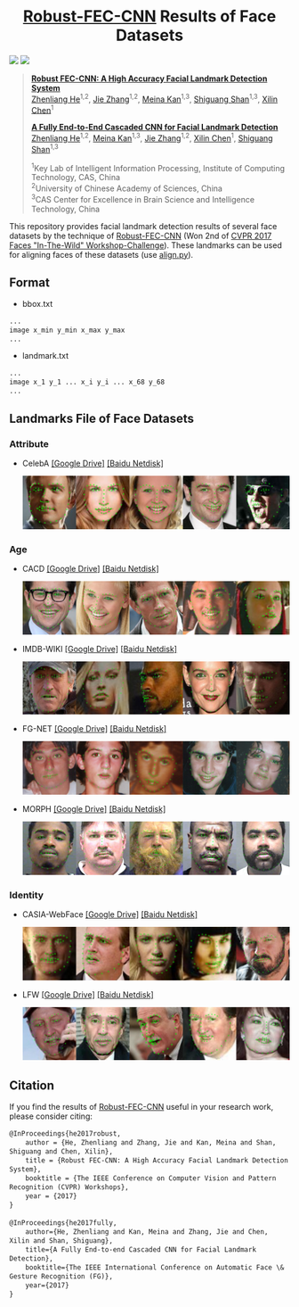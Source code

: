<h1 align="center"> 
    <a href="http://openaccess.thecvf.com/content_cvpr_2017_workshops/w33/papers/He_Robust_FEC-CNN_A_CVPR_2017_paper.pdf">Robust-FEC-CNN</a> Results of Face Datasets 
</h1>

<a href="http://openaccess.thecvf.com/content_cvpr_2017_workshops/w33/papers/He_Robust_FEC-CNN_A_CVPR_2017_paper.pdf"><img src="https://img.shields.io/badge/CVPRW 2017-3A98B9?label=%F0%9F%93%9D&labelColor=FFFDD0" style="height: 28px" /></a>
<a href="https://kdocs.cn/l/cdazHvg3gdca"><img src="https://img.shields.io/badge/FG 2017-3A98B9?label=%F0%9F%93%9D&labelColor=FFFDD0" style="height: 28px" /></a>

> **[Robust FEC-CNN: A High Accuracy Facial Landmark Detection System](https://openaccess.thecvf.com/content_cvpr_2017_workshops/w33/papers/He_Robust_FEC-CNN_A_CVPR_2017_paper.pdf)** \
> [Zhenliang He](https://lynnho.github.io)<sup>1,2</sup>, [Jie Zhang](https://scholar.google.com/citations?user=hJAhF0sAAAAJ&hl=en)<sup>1,2</sup>, [Meina Kan](https://scholar.google.com/citations?user=4AKCKKEAAAAJ)<sup>1,3</sup>, [Shiguang Shan](https://scholar.google.com/citations?user=Vkzd7MIAAAAJ)<sup>1,3</sup>, [Xilin Chen](https://scholar.google.com/citations?user=vVx2v20AAAAJ&hl=zh-CN)<sup>1</sup>
>
> **[A Fully End-to-End Cascaded CNN for Facial Landmark Detection](https://kdocs.cn/l/cdazHvg3gdca)** \
> [Zhenliang He](https://lynnho.github.io)<sup>1,2</sup>, [Meina Kan](https://scholar.google.com/citations?user=4AKCKKEAAAAJ)<sup>1,3</sup>, [Jie Zhang](https://scholar.google.com/citations?user=hJAhF0sAAAAJ&hl=en)<sup>1,2</sup>, [Xilin Chen](https://scholar.google.com/citations?user=vVx2v20AAAAJ&hl=zh-CN)<sup>1</sup>, [Shiguang Shan](https://scholar.google.com/citations?user=Vkzd7MIAAAAJ)<sup>1,3</sup>
> 
> <sup>1</sup>Key Lab of Intelligent Information Processing, Institute of Computing Technology, CAS, China \
> <sup>2</sup>University of Chinese Academy of Sciences, China \
> <sup>3</sup>CAS Center for Excellence in Brain Science and Intelligence Technology, China

This repository provides facial landmark detection results of several face datasets by the technique of [Robust-FEC-CNN](http://openaccess.thecvf.com/content_cvpr_2017_workshops/w33/papers/He_Robust_FEC-CNN_A_CVPR_2017_paper.pdf) (Won 2nd of [CVPR 2017 Faces "In-The-Wild" Workshop-Challenge](http://openaccess.thecvf.com/CVPR2017_workshops/CVPR2017_W33.py)). These landmarks can be used for aligning faces of these datasets (use [align.py](align.py)).


## Format
- bbox.txt
```
...
image x_min y_min x_max y_max
...
```

- landmark.txt
```
...
image x_1 y_1 ... x_i y_i ... x_68 y_68
...
```

## Landmarks File of Face Datasets
### Attribute
- CelebA [[Google Drive]](https://drive.google.com/open?id=1irMazxNBx2KDZXpaixza4KZTXDTstk3G) [[Baidu Netdisk]](https://pan.baidu.com/s/1mo6v0o9dUkOMXElFZ-UGgQ)
    <p align="center"> <img src="pics\celeba.png"> </p>

### Age
- CACD [[Google Drive]](https://drive.google.com/open?id=1OdP7t0KQZ5sOyILGN71LORSLrBmDfVmi) [[Baidu Netdisk]](https://pan.baidu.com/s/1Tin8dsD9-Sh7JoBA4zWwVQ)
    <p align="center"> <img src="pics\cacd.png"> </p>
- IMDB-WIKI [[Google Drive]](https://drive.google.com/open?id=1lHYRHKK9AwuPJbyyjK1ZbbS9n01BqwI5) [[Baidu Netdisk]](https://pan.baidu.com/s/17dY91S3X47oh9GGbwODNdw)
    <p align="center"> <img src="pics\imdb-wiki.png"> </p>
- FG-NET [[Google Drive]](https://drive.google.com/open?id=1qR_9hAp9m6dQDupbsTozbZdE1VslK7XP) [[Baidu Netdisk]](https://pan.baidu.com/s/1AA3cNaoi50EaKRNOBMzRZg)
    <p align="center"> <img src="pics\fg-net.png"> </p>
- MORPH [[Google Drive]](https://drive.google.com/open?id=15bFf1eBdPWvGbZoZ2ValYDY2tOBRfxdV) [[Baidu Netdisk]](https://pan.baidu.com/s/1ENoI5X7aq3Tzo7-HRF1L7g)
    <p align="center"> <img src="pics\morph.png"> </p>

### Identity
- CASIA-WebFace [[Google Drive]](https://drive.google.com/open?id=1e2N7hR84XoV5WjDdC_QhVd7Q8IaXOOv0) [[Baidu Netdisk]](https://pan.baidu.com/s/1Hic8PjmmWWcLqf4SZYcXmg)
    <p align="center"> <img src="pics\casia-webface.png"> </p>
- LFW [[Google Drive]](https://drive.google.com/open?id=15P_KoC4PjwkWjcRQI8uKIgwHxdQKT0xa) [[Baidu Netdisk]](https://pan.baidu.com/s/12Hr9lOyJq8K0WCf8c-kzeQ)
    <p align="center"> <img src="pics\lfw.png"> </p>

## Citation
If you find the results of [Robust-FEC-CNN](http://openaccess.thecvf.com/content_cvpr_2017_workshops/w33/papers/He_Robust_FEC-CNN_A_CVPR_2017_paper.pdf) useful in your research work, please consider citing:

    @InProceedings{he2017robust,
        author = {He, Zhenliang and Zhang, Jie and Kan, Meina and Shan, Shiguang and Chen, Xilin},
        title = {Robust FEC-CNN: A High Accuracy Facial Landmark Detection System},
        booktitle = {The IEEE Conference on Computer Vision and Pattern Recognition (CVPR) Workshops},
        year = {2017}
    }
    
    @InProceedings{he2017fully,
        author={He, Zhenliang and Kan, Meina and Zhang, Jie and Chen, Xilin and Shan, Shiguang},
        title={A Fully End-to-end Cascaded CNN for Facial Landmark Detection},
        booktitle={The IEEE International Conference on Automatic Face \& Gesture Recognition (FG)},
        year={2017}
    }
